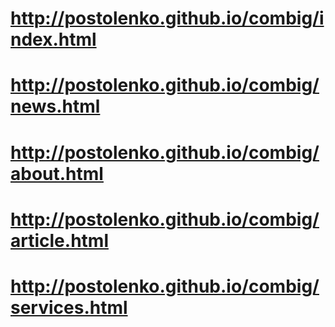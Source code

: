 # http://postolenko.github.io/combig/index.html
# http://postolenko.github.io/combig/news.html
# http://postolenko.github.io/combig/about.html
# http://postolenko.github.io/combig/article.html
# http://postolenko.github.io/combig/services.html